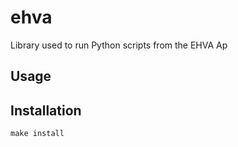 # ehva

Library used to run Python scripts from the EHVA Ap

## Usage

## Installation

`make install`

